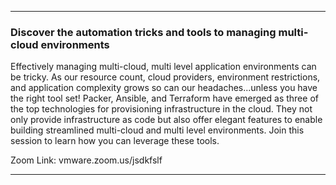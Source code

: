 <style>
  .wrapper {margin-top:75px;}
  header {top:20px!important;
  .session-wrapper{border:1px solid #36373b; border-radius:5px; padding:20px; background-color:##D3D3D3;}
  
</style>
<hr/>

### **Discover the automation tricks and tools to managing multi-cloud environments**
<div class="session-wrapper">
Effectively managing multi-cloud, multi level application environments can be tricky. As our resource count, cloud providers, environment restrictions, and application complexity grows so can our headaches...unless you have the right tool set! Packer, Ansible, and Terraform have emerged as three of the top technologies for provisioning infrastructure in the cloud. They not only provide infrastructure as code but also offer elegant features to enable building streamlined multi-cloud and multi level environments. Join this session to learn how you can leverage these tools.

Zoom Link: vmware.zoom.us/jsdkfslf
</div>

<hr/>
 


